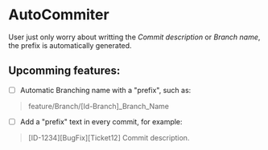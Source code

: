 # AutoCommiter

User just only worry about writting the *Commit description* or *Branch name*, the prefix is automatically generated.

## Upcomming features:

- [ ] Automatic Branching name with a "prefix", such as: 

> feature/Branch/[Id-Branch]_Branch_Name


- [ ] Add a "prefix" text in every commit, for example:

> [ID-1234][BugFix][Ticket12] Commit description.



